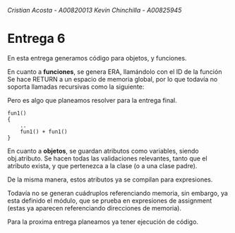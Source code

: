 *Cristian Acosta - A00820013*
*Kevin Chinchilla - A00825945*

# Entrega 6
En esta entrega generamos código para objetos, y funciones.

En cuanto a **funciones**, se genera ERA, llamándolo con el ID de la función
Se hace RETURN a un espacio de memoria global, por lo que todavía no soporta
llamadas recursivas como la siguiente:

Pero es algo que planeamos resolver para la entrega final.

```
fun1()
{
    ..
    fun1() + fun1()
}
```

En cuanto a **objetos**, se guardan atributos como variables, siendo 
obj.atributo.
Se hacen todas las validaciones relevantes, tanto que el atributo exista, y que
pertenezca a la clase (o a una clase padre).

De la misma manera, estos atributos ya se compilan para expresiones.

Todavía no se generan cuádruplos referenciando memoria, sin embargo, ya esta 
definido el módulo, que se prueba en expresiones de assignment (estas
ya aparecen referenciando direcciones de memoria).

Para la proxima entrega planeamos ya tener ejecución de código.